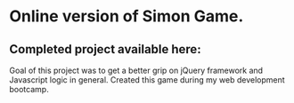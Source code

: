 # Online version of Simon Game.

## Completed project available here:


Goal of this project was to get a better grip on jQuery framework and Javascript logic in general.
Created this game during my web development bootcamp.
